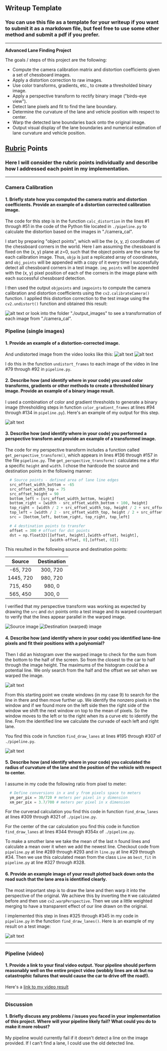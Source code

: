 ## Writeup Template

### You can use this file as a template for your writeup if you want to submit it as a markdown file, but feel free to use some other method and submit a pdf if you prefer.

---

**Advanced Lane Finding Project**

The goals / steps of this project are the following:

* Compute the camera calibration matrix and distortion coefficients given a set of chessboard images.
* Apply a distortion correction to raw images.
* Use color transforms, gradients, etc., to create a thresholded binary image.
* Apply a perspective transform to rectify binary image ("birds-eye view").
* Detect lane pixels and fit to find the lane boundary.
* Determine the curvature of the lane and vehicle position with respect to center.
* Warp the detected lane boundaries back onto the original image.
* Output visual display of the lane boundaries and numerical estimation of lane curvature and vehicle position.

[//]: # (Image References)

[image1]: ./examples/undistort_output.png "Undistorted"
[image2a]: ./writeup/original.png "Road Original"
[image2b]: ./writeup/transformed.png "Road Transformed"
[image3]: ./writeup/binary_combo.png "Binary Example"
[image4a]: ./writeup/src_warped_curve.png "Warp Example Source"
[image4b]: ./writeup/dst_warped_curve.png "Warp Example Destination"
[image5a]: ./writeup/histogram.png "Histogram"
[image5b]: ./writeup/color_fit_lines.png "Fit Visual"
[image6]: ./writeup/output.png "Output"
[video1]: ./project_video.mp4 "Video"

## [Rubric](https://review.udacity.com/#!/rubrics/571/view) Points

### Here I will consider the rubric points individually and describe how I addressed each point in my implementation.  

---

### Camera Calibration

#### 1. Briefly state how you computed the camera matrix and distortion coefficients. Provide an example of a distortion corrected calibration image.

The code for this step is in the function `calc_distortion` in the lines #1 through #51 in the code of the Python file located in `./pipeline.py` to calculate the distortion based on the images in "./camera_cal".

I start by preparing "object points", which will be the (x, y, z) coordinates of the chessboard corners in the world. Here I am assuming the chessboard is fixed on the (x, y) plane at z=0, such that the object points are the same for each calibration image.  Thus, `objp` is just a replicated array of coordinates, and `obj_points` will be appended with a copy of it every time I successfully detect all chessboard corners in a test image.  `img_points` will be appended with the (x, y) pixel position of each of the corners in the image plane with each successful chessboard detection.  

I then used the output `objpoints` and `imgpoints` to compute the camera calibration and distortion coefficients using the `cv2.calibrateCamera()` function.  I applied this distortion correction to the test image using the `cv2.undistort()` function and obtained this result:

![alt text][image1]
or look into the folder "./output_images" to see a transformation of each image from "./camera_cal".

### Pipeline (single images)

#### 1. Provide an example of a distortion-corrected image.

And undistorted image from the video looks like this:
![alt text][image2a]
![alt text][image2b]

I do this in the function `undistort_frames` to each image of the video in line #79 through #92 in `pipeline.py`.

#### 2. Describe how (and identify where in your code) you used color transforms, gradients or other methods to create a thresholded binary image.  Provide an example of a binary image result.

I used a combination of color and gradient thresholds to generate a binary image (thresholding steps in function `color_gradient_frames` at lines #94 through #134 in `pipeline.py`).  Here's an example of my output for this step.

![alt text][image3]

#### 3. Describe how (and identify where in your code) you performed a perspective transform and provide an example of a transformed image.

The code for my perspective transform includes a function called `get_perspective_transform()`, which appears in lines #136 through #157 in the file `pipeline.py`.  The `get_perspective_transform()` calculates me a `M`for a specific `height` and `width`.  I chose the hardcode the source and destination points in the following manner:

```python
  # Source points - defined area of lane line edges
  src_offset_width_bottom = -65
  src_offset_width_top = 75
  src_offset_height = 90
  bottom_left = [src_offset_width_bottom, height]
  bottom_right = [width - src_offset_width_bottom + 100, height]
  top_right = [width / 2 + src_offset_width_top, height / 2 + src_offset_height]
  top_left = [width / 2 - src_offset_width_top, height / 2 + src_offset_height]
  src = [bottom_left, bottom_right, top_right, top_left]

  # 4 destination points to transfer
  offset = 300 # offset for dst points
  dst = np.float32([[offset, height],[width-offset, height],
                    [width-offset, 0],[offset, 0]])
```

This resulted in the following source and destination points:

| Source        | Destination   |
|:-------------:|:-------------:|
| -65, 720      | 300, 720      |
| 1445, 720     | 980, 720      |
| 715, 450      | 980, 0        |
| 565, 450      | 300, 0        |

I verified that my perspective transform was working as expected by drawing the `src` and `dst` points onto a test image and its warped counterpart to verify that the lines appear parallel in the warped image.

![Source image][image4a]
![Destination (warped) image][image4b]

#### 4. Describe how (and identify where in your code) you identified lane-line pixels and fit their positions with a polynomial?

Then I did an histogram over the warped image to check for the sum from the bottom to the half of the screen. So from the closest to the car to half through the image height. The maximums of the histogram could be a potential line. We only search from the half and the offset we set when we warped the image.

![alt text][image5a]

From this starting point we create windows (in my case 9) to search for the line in there and then move further up.
We identify the nonzero pixels in the window and if we found more on the left side then the right side of the window we shift the next window on top to the mean of pixels. So the window moves to the left or to the right when its a curve etc to identify the line.
From the identified line we calculate the curvade of each left and right lane.

You find this code in function `find_draw_lanes` at lines #195 through #307 of `./pipeline.py`.

![alt text][image5b]

#### 5. Describe how (and identify where in your code) you calculated the radius of curvature of the lane and the position of the vehicle with respect to center.

I assume in my code the following ratio from pixel to meter:
```python
  # Define conversions in x and y from pixels space to meters
  ym_per_pix = 30/720 # meters per pixel in y dimension
  xm_per_pix = 3.7/700 # meters per pixel in x dimension
```
For the curverad calculation you find this code in function `find_draw_lanes` at lines #309 through #321 of `./pipeline.py`.

For the center of the car calculation you find this code in function `find_draw_lanes` at lines #344 through #354x of `./pipeline.py`.

To make a smother lane we take the mean of the last n found lines and calculate a mean over it when we add the newest line. Checkout code from `pipeline.py` at line #289 through #293 and in `line.py` at line #29 through #34. Then we use this calculated mean from the class `Line` as `best_fit` in `pipeline.py` at line #327 through #328.

#### 6. Provide an example image of your result plotted back down onto the road such that the lane area is identified clearly.

The most important step is to draw the lane and then warp it into the perspective of the original. We achieve this by inverting the `M` we calculated before and then use `cv2.warpPerspective`. Then we use a little weighted merging to have a transparent effect of our line drawn on the original.

I implemented this step in lines #325 through #345 in my code in `pipeline.py` in the function `find_draw_lanes()`.  Here is an example of my result on a test image:

![alt text][image6]

---

### Pipeline (video)

#### 1. Provide a link to your final video output.  Your pipeline should perform reasonably well on the entire project video (wobbly lines are ok but no catastrophic failures that would cause the car to drive off the road!).

Here's a [link to my video result](./project_video_output.mp4)

---

### Discussion

#### 1. Briefly discuss any problems / issues you faced in your implementation of this project.  Where will your pipeline likely fail?  What could you do to make it more robust?

My pipeline would currently fail if it doesn't detect a line on the image provided. If I can't find a lane, I could use the old detected line.
